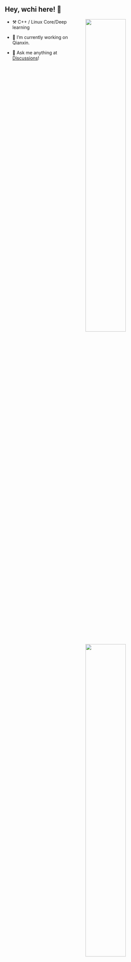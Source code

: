 ## Hey, wchi here! :wave:

[<img align="right" width="50%" src="https://github-readme-stats-ouuan.vercel.app/api?username=wchi-123&theme=dark&show_icons=true">](https://metrics.lecoq.io/ouuan#gh-dark-mode-only)
[<img align="right" width="50%" src="https://github-readme-stats-ouuan.vercel.app/api?username=wchi-123&show_icons=true">](https://metrics.lecoq.io/ouuan#gh-light-mode-only)









- :hammer_and_pick: C++ / Linux Core/Deep learning

-   :seedling: I’m currently working on Qianxin.
-   :thought_balloon: Ask me anything at [Discussions](https://github.com/ouuan/ouuan/discussions/new)!
